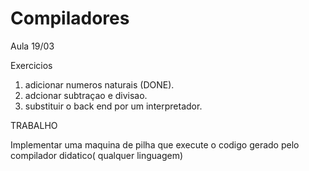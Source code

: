 # Compiladores

Aula 19/03

Exercicios  
1. adicionar numeros naturais (DONE).
2. adcionar subtraçao e divisao.
3. substituir o back end por um interpretador.

TRABALHO 

Implementar uma maquina de pilha que execute o codigo gerado pelo compilador didatico( qualquer linguagem)

